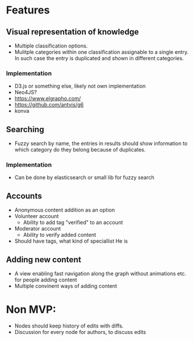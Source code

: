 # Features
## Visual representation of knowledge
 - Multiple classification options.
 - Mulitple categories within one classification assignable to a single entry. In such case the entry is duplicated and shown in different categories.
### Implementation
 - D3.js or something else, likely not own implementation
 - Neo4JS?
 - https://www.elgrapho.com/
 - https://github.com/antvis/g6
 - konva
## Searching 
 - Fuzzy search by name, the entries in results should show information to which category do they belong
because of duplicates.
### Implementation
 - Can be done by elasticsearch or small lib for fuzzy search
## Accounts
 - Anonymous content addition as an option
 - Volunteer account
   - Ability to add tag "verified" to an account
 - Moderator account
   - Ability to verify added content
 - Should have tags, what kind of speciallist He is
## Adding new content
 - A view enabling fast navigation along the graph without animations etc. for people adding content
 - Multiple convinent ways of adding content
 
 # Non MVP:
 - Nodes should keep history of edits with diffs.
 - Discussion for every node for authors, to discuss edits
